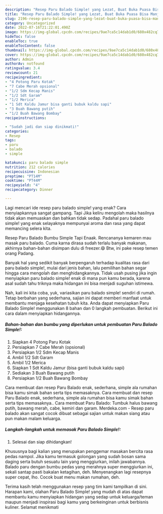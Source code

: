 ```yaml
---
description: "Resep Paru Balado Simple! yang Lezat, Buat Buka Puasa Bisa Manjain Lidah"
title: "Resep Paru Balado Simple! yang Lezat, Buat Buka Puasa Bisa Manjain Lidah"
slug: 2196-resep-paru-balado-simple-yang-lezat-buat-buka-puasa-bisa-manjain-lidah
category: Uncategorized
date: 2022-07-16T21:22:01.490Z
image: https://img-global.cpcdn.com/recipes/9ae7ca5c14dab1d0/680x482cq70/paru-balado-simple-foto-resep-utama.jpg
hideToc: false
enableToc: true
enableTocContent: false
thumbnail: https://img-global.cpcdn.com/recipes/9ae7ca5c14dab1d0/680x482cq70/paru-balado-simple-foto-resep-utama.jpg
cover: https://img-global.cpcdn.com/recipes/9ae7ca5c14dab1d0/680x482cq70/paru-balado-simple-foto-resep-utama.jpg
author: Admin
authorAv: notfound
ratingvalue: 3.4
reviewcount: 21
recipeingredient:
- "4 Potong Paru Kotak"
- "7 Cabe Merah opsional"
- "1/2 Sdm Kecap Manis"
- "1/2 Sdt Garam"
- "1/2 Merica"
- "1 Sdt Kaldu Jamur bisa ganti bubuk kaldu sapi"
- "3 Buah Bawang putih"
- "1/2 Buah Bawang Bombay"
recipeinstructions:

- "Sudah jadi dan siap dinikmati!"
categories:
- Resep
tags:
- paru
- balado
- simple

katakunci: paru balado simple 
nutrition: 212 calories
recipecuisine: Indonesian
preptime: "PT14M"
cooktime: "PT44M"
recipeyield: "4"
recipecategory: Dinner

---
```



Lagi mencari ide resep paru balado simple! yang enak? Cara menyiapkannya sangat gampang. Tapi Jika keliru mengolah maka hasilnya tidak akan memuaskan dan bahkan tidak sedap. Padahal paru balado simple! yang enak selayaknya mempunyai aroma dan rasa yang dapat memancing selera kita.


Resep Paru Balado Bumbu Simple Tapi Enaak. Rencananya kemaren mau masak paru balado. Cuma karna dirasa sudah terlalu banyak makanan, akhirnya bahan-bahan disimpan dulu di freezer.😄 Btw, ini pake resep temen orang Padang.

Banyak hal yang sedikit banyak berpengaruh terhadap kualitas rasa dari paru balado simple!, mulai dari jenis bahan, lalu pemilihan bahan segar hingga cara mengolah dan menghidangkannya. Tidak usah pusing jika ingin menyiapkan paru balado simple! enak di mana pun kamu berada, karena asal sudah tahu triknya maka hidangan ini bisa menjadi suguhan istimewa.


Nah, kali ini kita coba, yuk, variasikan paru balado simple! sendiri di rumah. Tetap berbahan yang sederhana, sajian ini dapat memberi manfaat untuk membantu menjaga kesehatan tubuh kita. Anda dapat menyiapkan Paru Balado Simple! menggunakan 8 bahan dan 0 langkah pembuatan. Berikut ini cara dalam menyiapkan hidangannya.

<!--inarticleads1-->

##### Bahan-bahan dan bumbu yang diperlukan untuk pembuatan Paru Balado Simple!:

1. Siapkan 4 Potong Paru Kotak
1. Persiapkan 7 Cabe Merah (opsional)
1. Persiapkan 1/2 Sdm Kecap Manis
1. Ambil 1/2 Sdt Garam
1. Ambil 1/2 Merica
1. Siapkan 1 Sdt Kaldu Jamur (bisa ganti bubuk kaldu sapi)
1. Sediakan 3 Buah Bawang putih
1. Persiapkan 1/2 Buah Bawang Bombay


Cara membuat dan resep Paru Balado enak, sederhana, simple ala rumahan bisa kamu simak bahan serta tips memasaknya. Cara membuat dan resep Paru Balado enak, sederhana, simple ala rumahan bisa kamu simak bahan serta tips memasaknya.. Cara membuat Paru Balado: Tumbuk halus bawang putih, bawang merah, cabe, kemiri dan garam. Merdeka.com - Resep paru balado akan sangat cocok dibuat sebagai sajian untuk makan siang atau pun makan malam keluarga. 

<!--inarticleads2-->

##### Langkah-langkah untuk memasak Paru Balado Simple!:


1. Selesai dan siap dihidangkan!

Khususnya bagi kalian yang merupakan penggemar masakan bercita rasa pedas nampol. Jika kamu termasuk golongan yang sudah bosan sama daging serta butuh sesuatu lain yang menggiurkan, inilah jawabannya. Balado paru dengan bumbu pedas yang merahnya super menggiurkan ini, sekali santap pasti bakalan ketagihan, deh. Menyenangkan lagi resepnya super cepat, lho. Cocok buat menu makan rumahan, deh. 

Terima kasih telah menggunakan resep yang tim kami tampilkan di sini. Harapan kami, olahan Paru Balado Simple! yang mudah di atas dapat membantu kamu menyiapkan hidangan yang sedap untuk keluarga/teman maupun menjadi inspirasi bagi kamu yang berkeinginan untuk berbisnis kuliner. Selamat menikmati
